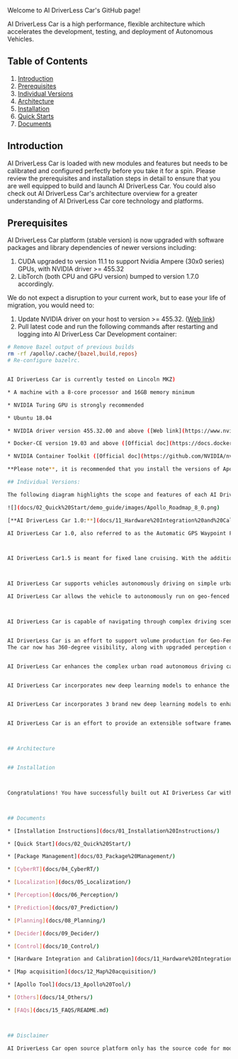 

Welcome to AI DriverLess Car's GitHub page!

AI DriverLess Car is a high performance, flexible architecture which accelerates the development, testing, and deployment of Autonomous Vehicles.



## Table of Contents

1. [Introduction](#introduction)
2. [Prerequisites](#prerequisites)
3. [Individual Versions](#individual-versions)
4. [Architecture](#architecture)
5. [Installation](#installation)
6. [Quick Starts](#quick-starts)
7. [Documents](#documents)

## Introduction

AI DriverLess Car is loaded with new modules and features but needs to be calibrated and configured perfectly before you take it for a spin. Please review the prerequisites and installation steps in detail to ensure that you are well equipped to build and launch AI DriverLess Car. You could also check out AI DriverLess Car's architecture overview for a greater understanding of AI DriverLess Car core technology and platforms.

## Prerequisites

 AI DriverLess Car platform (stable version) is now upgraded with software packages and library dependencies of newer versions including:

1. CUDA upgraded to version 11.1 to support Nvidia Ampere (30x0 series) GPUs,
   with NVIDIA driver >= 455.32
2. LibTorch (both CPU and GPU version) bumped to version 1.7.0 accordingly.

We do not expect a disruption to your current work, but to ease your life of
migration, you would need to:

1. Update NVIDIA driver on your host to version >= 455.32.
  ([Web link](https://www.nvidia.com/Download/index.aspx?lang=en-us))
2. Pull latest code and run the following commands after restarting and
  logging into AI DriverLess Car Development container:

```bash
# Remove Bazel output of previous builds
rm -rf /apollo/.cache/{bazel,build,repos}
# Re-configure bazelrc.


AI DriverLess Car is currently tested on Lincoln MKZ)

* A machine with a 8-core processor and 16GB memory minimum

* NVIDIA Turing GPU is strongly recommended

* Ubuntu 18.04

* NVIDIA driver version 455.32.00 and above ([Web link](https://www.nvidia.com/Download/index.aspx?lang=en-us))

* Docker-CE version 19.03 and above ([Official doc](https://docs.docker.com/engine/install/ubuntu/))

* NVIDIA Container Toolkit ([Official doc](https://github.com/NVIDIA/nvidia-docker))

**Please note**, it is recommended that you install the versions of Apollo in the following order: **1.0 -> whichever version you would like to test out**. The reason behind this recommendation is that you need to confirm whether individual hardware components and modules are functioning correctly, and clear various version test cases before progressing to a higher and more capable version for your safety and the safety of those around you.

## Individual Versions:

The following diagram highlights the scope and features of each AI DriverLess Car release:

![](docs/02_Quick%20Start/demo_guide/images/Apollo_Roadmap_8_0.png)

[**AI DriverLess Car 1.0:**](docs/11_Hardware%20Integration%20and%20Calibration/%E8%BD%A6%E8%BE%86%E9%9B%86%E6%88%90/%E7%A1%AC%E4%BB%B6%E5%AE%89%E8%A3%85hardware%20installation/apollo_1_0_hardware_system_installation_guide.md)

AI DriverLess Car 1.0, also referred to as the Automatic GPS Waypoint Following, works in an enclosed venue such as a test track or parking lot. This installation is necessary to ensure that AI DriverLess Car works perfectly with your vehicle. The diagram below lists the various modules in AI DriverLess Car 1.0.



AI DriverLess Car1.5 is meant for fixed lane cruising. With the addition of LiDAR, vehicles with this version now have better perception of its surroundings and can better map its current position and plan its trajectory for safer maneuvering on its lane. Please note, the modules highlighted in Yellow are additions or upgrades for version 1.5.



AI DriverLess Car supports vehicles autonomously driving on simple urban roads. Vehicles are able to cruise on roads safely, avoid collisions with obstacles, stop at traffic lights, and change lanes if needed to reach their destination.  Please note, the modules highlighted in Red are additions or upgrades for version 2.0.

AI DriverLess Car allows the vehicle to autonomously run on geo-fenced highways with a camera for obstacle detection. Vehicles are able to maintain lane control, cruise and avoid collisions with vehicles ahead of them.



AI DriverLess Car is capable of navigating through complex driving scenarios such as residential and downtown areas. The car now has 360-degree visibility, along with upgraded perception algorithms to handle the changing conditions of urban roads, making the car more secure and aware. Scenario-based planning can navigate through complex scenarios, including unprotected turns and narrow streets often found in residential areas and roads with stop signs.


AI DriverLess Car is an effort to support volume production for Geo-Fenced Autonomous Driving.
The car now has 360-degree visibility, along with upgraded perception deep learning model to handle the changing conditions of complex road scenarios, making the car more secure and aware. Scenario-based planning has been enhanced to support additional scenarios like pull over and crossing bare intersections.


AI DriverLess Car enhances the complex urban road autonomous driving capabilities of previous Apollo releases, by introducing curb-to-curb driving support. With this new addition, AI DriverLess Car is now a leap closer to fully autonomous urban road driving. The car has complete 360-degree visibility, along with upgraded perception deep learning model and a brand new prediction model to handle the changing conditions of complex road and junction scenarios, making the car more secure and aware.


AI DriverLess Car incorporates new deep learning models to enhance the capabilities for certain modules. This version works seamlessly with new additions of data pipeline services to better serve Apollo developers. AI DriverLess Car is also the first version to integrate certain features as a demonstration of our continuous exploration and experimentation efforts towards driverless technology.


AI DriverLess Car incorporates 3 brand new deep learning models to enhance the capabilities for Perception and Prediction modules. 


AI DriverLess Car is an effort to provide an extensible software framework and complete development cycle for Autonomous Driving developer. It introduces easily-reused “Package” to organize software modules. It integrates the whole process of perception development ,by combining model training service, model deployment tool and end-to-end visual validation tool . And another 3 new deep learning models are incorporated in AI DriverLess Car for perception module. Simulation service is upgraded by integrating local simulator in Dreamview to provide powerful debug tool for PnC developer.



## Architecture


## Installation



Congratulations! You have successfully built out AI DriverLess Car without Hardware. If you do have a vehicle and hardware setup for a particular version, please pick the Quickstart guide most relevant to your setup:



## Documents

* [Installation Instructions](docs/01_Installation%20Instructions/)

* [Quick Start](docs/02_Quick%20Start/)

* [Package Management](docs/03_Package%20Management/)

* [CyberRT](docs/04_CyberRT/)

* [Localization](docs/05_Localization/)

* [Perception](docs/06_Perception/)

* [Prediction](docs/07_Prediction/)

* [Planning](docs/08_Planning/)

* [Decider](docs/09_Decider/)

* [Control](docs/10_Control/)

* [Hardware Integration and Calibration](docs/11_Hardware%20Integration%20and%20Calibration/)

* [Map acquisition](docs/12_Map%20acquisition/)

* [Apollo Tool](docs/13_Apollo%20Tool/)

* [Others](docs/14_Others/)

* [FAQs](docs/15_FAQS/README.md)



## Disclaimer

AI DriverLess Car open source platform only has the source code for models, algorithms and processes, which will be integrated with cybersecurity defense strategy in the deployment for commercialization and productization.
